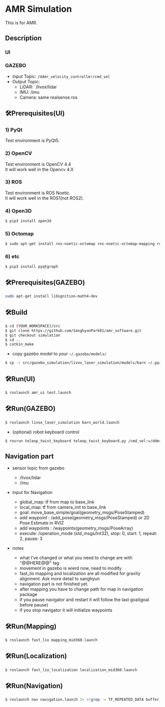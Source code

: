 # AMR Simulation
This is for AMR.

## Description
### UI
### GAZEBO
- Input Topic: `/ddmr_velocity_controller/cmd_vel`
- Output Topic: 
    - LiDAR: `/livox/lidar
    - IMU: /imu
    - Camera: same realsense ros

## 🛠️Prerequisites(UI)
### 1) PyQt
Test environment is PyQt5.

### 2) OpenCV
Test environment is OpenCV 4.4  
It will work well in the Opencv 4.X

### 3) ROS
Test environment is ROS Noetic.  
It will work well in the ROS1(not ROS2).  

### 4) Open3D
```bash
$ pip3 install open3d
```

### 5) Octomap
```bash
$ sudo apt-get install ros-noetic-octomap ros-noetic-octomap-mapping ros-noetic-octomap-msgs ros-noetic-octomap-ros ros-noetic-octomap-rviz-plugins ros-noetic-octomap-server
```  

### 6) etc
```
$ pip3 install pyqtgraph
```

## 🛠️Prerequisites(GAZEBO)
```bash
sudo apt-get install libignition-math4-dev
```

## 🛠️Build
```bash
$ cd (YOUR_WORKSPACE)/src
$ git clone https://github.com/SanghyunPark01/amr_software.git
$ git checkout simulation
$ cd ..
$ catkin_make
```  

- copy gazebo model to your `~/.gazebo/models/`
```bash
$ cp -r src/gazebo_simulation/livox_laser_simulation/models/barn ~/.gazebo/models/
```

## 🛠️Run(UI)
```bash
$ roslaunch amr_ui test.launch
```
## 🛠️Run(GAZEBO)
```bash
$ roslaunch livox_laser_simulation barn_world.launch
```
- (optional) robot keyboard control
```bash
$ rosrun teleop_twist_keyboard teleop_twist_keyboard.py /cmd_vel:=/ddmr_velocity_controller/cmd_vel
```


## Navigation part
- sensor topic from gazebo
    - /livox/lidar
    - /imu

- Input for Navigation
    - global_map: tf from map to base_link
    - local_map: tf from camera_init to base_link
    - goal: move_base_simple/goal(geometry_msgs/PoseStamped)
    - add waypoint : /add_pose(geometry_msgs/PoseStamped) or 2D Pose Estimate in RVIZ 
    - add waypoints : /waypoints(geometry_msgs/PoseArray)
    - execute: /operation_mode (std_msgs/Int32), stop: 0, start: 1,  repeat: 2, pause: 3

- notes
    - what I've changed or what you need to change are with "@@HERE@@" tag
    - movement in gazebo is wierd now, need to modify
    - fast_lio mapping and localization are all modified for gravity alignment. Ask more detail to sanghyun
    - navigation part is not finished yet. 
    - after mapping you have to change path for map in navigation package
    - if you pause navigator and restart it will follow the last goal(goal before pause)
    - if you stop navigator it will initialize waypoints
        

## 🛠️Run(Mapping)

```bash
$ roslaunch fast_lio mapping_mid360.launch
```

## 🛠️Run(Localization)

```bash
$ roslaunch fast_lio_localization localization_mid360.launch
```


## 🛠️Run(Navigation)

```bash
$ roslaunch nav navigation.launch 2> >(grep -v TF_REPEATED_DATA buffer_core) 
```
